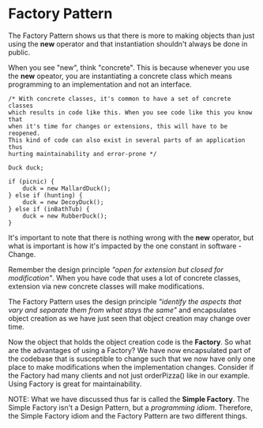 # Factory Pattern

The Factory Pattern shows us that there is more to making
objects than just using the **new** operator and that
instantiation shouldn't always be done in public.

When you see "new", think "concrete". This is because whenever
you use the **new** opeator, you are instantiating a concrete
class which means programming to an implementation and not 
an interface.

    /* With concrete classes, it's common to have a set of concrete classes 
    which results in code like this. When you see code like this you know that
    when it's time for changes or extensions, this will have to be reopened.
    This kind of code can also exist in several parts of an application thus
    hurting maintainability and error-prone */

    Duck duck;

    if (picnic) {
        duck = new MallardDuck();
    } else if (hunting) {
        duck = new DecoyDuck();
    } else if (inBathTub) {
        duck = new RubberDuck();
    }

It's important to note that there is nothing wrong with the **new** operator, but
what is important is how it's impacted by the one constant in software - Change. 

Remember the design principle *"open for extension but closed for modification"*.
When you have code that uses a lot of concrete classes, extension via new concrete
classes will make modifications. 

The Factory Pattern uses the design principle *"identify the aspects that vary
and separate them from what stays the same"* and encapsulates object creation as
we have just seen that object creation may change over time.

Now the object that holds the object creation code is the **Factory**. So what are
the advantages of using a Factory? We have now encapsulated part of the codebase
that is susceptible to change such that we now have only one place to
make modifications when the implementation changes. Consider if the Factory 
had many clients and not just orderPizza() like in our example. Using 
Factory is great for maintainability.

NOTE: What we have discussed thus far is called the **Simple Factory**. The 
Simple Factory isn't a Design Pattern, but a *programming idiom*. Therefore,
the Simple Factory idiom and the Factory Pattern are two different things.